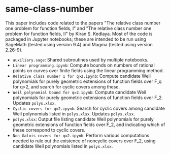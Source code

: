 # same-class-number
This paper includes code related to the papers "The relative class number one problem for function fields, I" and "The relative class number one problem for function fields, II" by Kiran S. Kedlaya. Most of the code is packaged in Jupyter notebooks; these are intended to be run using SageMath (tested using version 9.4) and Magma (tested using version 2.26-9).

- `auxiliary.sage`: Shared subroutines used by multiple notebooks.
- `Linear programming.ipynb`: Compute bounds on numbers of rational points on curves over finite fields using the linear programming method.
- `Relative class number 1 for q>2.ipynb`: Compute candidate Weil polynomials for purely geometric extensions of function fields over F_q for q>2, and search for cyclic covers among these.
- `Weil polynomial bound for q=2.ipynb`: Compute candidate Weil polynomials for purely geometric extensions of function fields over F_2. Updates `polys.xlsx`.
- `Cyclic covers for q=2.ipynb`: Search for cyclic covers among candidate Weil polynomials listed in `polys.xlsx`. Updates `polys.xlsx`.
- `polys.xlsx`: Output file listing candidate Weil polynomials for purely geometric extensions of function fields over F_2, and indicating which of these correspond to cyclic covers.
- `Non-Galois covers for q=2.ipynb`: Perform various computations needed to rule out the existence of noncyclic covers over F_2, using candidate Weil polynomials listed in `polys.xlsx`.
